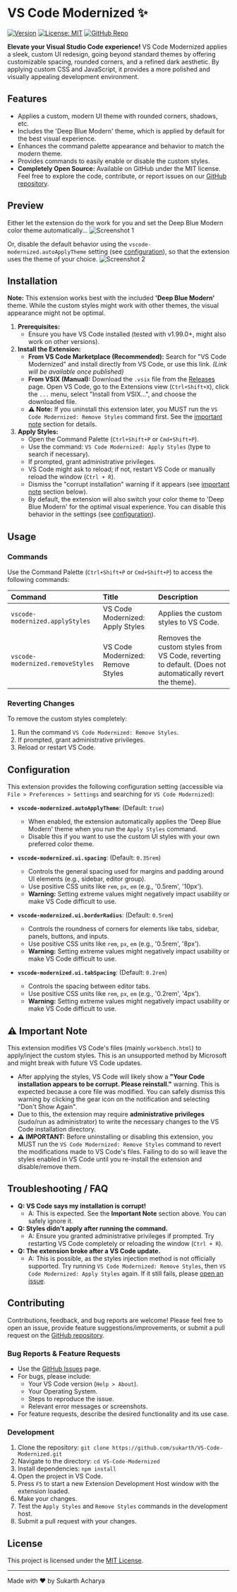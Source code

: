 # VS Code Modernized ✨

[![Version](https://img.shields.io/badge/version-0.1.0-blue.svg)](https://marketplace.visualstudio.com/items?itemName=sukarth.VS-Code-Modernized)
[![License: MIT](https://img.shields.io/badge/License-MIT-yellow.svg)](https://opensource.org/licenses/MIT)
[![GitHub Repo](https://img.shields.io/badge/GitHub-Repo-blue?logo=github)](https://github.com/sukarth/VS-Code-Modernized)

**Elevate your Visual Studio Code experience!**
VS Code Modernized applies a sleek, custom UI redesign, going beyond standard themes by offering customizable spacing, rounded corners, and a refined dark aesthetic. By applying custom CSS and JavaScript, it provides a more polished and visually appealing development environment.

## Features

- Applies a custom, modern UI theme with rounded corners, shadows, etc.
- Includes the 'Deep Blue Modern' theme, which is applied by default for the best visual experience.
- Enhances the command palette appearance and behavior to match the modern theme.
- Provides commands to easily enable or disable the custom styles.
- **Completely Open Source:** Available on GitHub under the MIT license. Feel free to explore the code, contribute, or report issues on our [GitHub repository](https://github.com/sukarth/VS-Code-Modernized).

## Preview

Either let the extension do the work for you and set the Deep Blue Modern color theme automatically...
![Screenshot 1](https://raw.githubusercontent.com/sukarth/VS-Code-Modernized/main/screenshots/vscodeModernizedThemeSwitchDemo.gif)

Or, disable the default behavior using the `vscode-modernized.autoApplyTheme` setting (see [configuration](#configuration)), so that the extension uses the theme of your choice.
![Screenshot 2](https://raw.githubusercontent.com/sukarth/VS-Code-Modernized/main/screenshots/vscodeModernizedNoThemeSwitchDemo.gif)

<!-- *(Consider adding a carousel or more detailed images showing the UI changes)* -->

## Installation

**Note:** This extension works best with the included **'Deep Blue Modern'** theme. While the custom styles might work with other themes, the visual appearance might not be optimal.

1.  **Prerequisites:**
    - Ensure you have VS Code installed (tested with v1.99.0+, might also work on other versions).
    <!-- *   *(Optional but Recommended)* Install the [Geist Mono](https://vercel.com/font/mono) font for the intended look. -->
2.  **Install the Extension:**
    - **From VS Code Marketplace (Recommended):** Search for "VS Code Modernized" and install directly from VS Code, or use this link. _(Link will be available once published)_
    - **From VSIX (Manual):** Download the `.vsix` file from the [Releases](https://github.com/sukarth/VS-Code-Modernized/releases) page. Open VS Code, go to the Extensions view (`Ctrl+Shift+X`), click the `...` menu, select "Install from VSIX...", and choose the downloaded file.
    - **⚠️ Note:** If you uninstall this extension later, you MUST run the `VS Code Modernized: Remove Styles` command first. See the [important note](#⚠️-important-note) section for details.
3.  **Apply Styles:**
    - Open the Command Palette (`Ctrl+Shift+P` or `Cmd+Shift+P`).
    - Use the command: `VS Code Modernized: Apply Styles` (type to search if necessary).
    - If prompted, grant administrative privileges.
    - VS Code might ask to reload; if not, restart VS Code or manually reload the window (`Ctrl + R`).
    - Dismiss the "corrupt installation" warning if it appears (see [important note](#⚠️-important-note) section below).
    - By default, the extension will also switch your color theme to 'Deep Blue Modern' for the optimal visual experience. You can disable this behavior in the settings (see [configuration](#configuration)).

## Usage

### Commands

Use the Command Palette (`Ctrl+Shift+P` or `Cmd+Shift+P`) to access the following commands:

| Command                          | Title                             | Description                                                                                              |
| :------------------------------- | :-------------------------------- | :------------------------------------------------------------------------------------------------------- |
| `vscode-modernized.applyStyles`  | VS Code Modernized: Apply Styles  | Applies the custom styles to VS Code.                                                                    |
| `vscode-modernized.removeStyles` | VS Code Modernized: Remove Styles | Removes the custom styles from VS Code, reverting to default. (Does not automatically revert the theme). |

### Reverting Changes

To remove the custom styles completely:

1.  Run the command `VS Code Modernized: Remove Styles`.
2.  If prompted, grant administrative privileges.
3.  Reload or restart VS Code.

## Configuration

This extension provides the following configuration setting (accessible via `File > Preferences > Settings` and searching for `VS Code Modernized`):

- **`vscode-modernized.autoApplyTheme`**: (Default: `true`)

  - When enabled, the extension automatically applies the 'Deep Blue Modern' theme when you run the `Apply Styles` command.
  - Disable this if you want to use the custom UI styles with your own preferred color theme.

- **`vscode-modernized.ui.spacing`**: (Default: `0.35rem`)

  - Controls the general spacing used for margins and padding around UI elements (e.g., sidebar, editor group).
  - Use positive CSS units like `rem`, `px`, `em` (e.g., '0.5rem', '10px').
  - **Warning:** Setting extreme values might negatively impact usability or make VS Code difficult to use.

- **`vscode-modernized.ui.borderRadius`**: (Default: `0.5rem`)

  - Controls the roundness of corners for elements like tabs, sidebar, panels, buttons, and inputs.
  - Use positive CSS units like `rem`, `px`, `em` (e.g., '0.5rem', '8px').
  - **Warning:** Setting extreme values might negatively impact usability or make VS Code difficult to use.

- **`vscode-modernized.ui.tabSpacing`**: (Default: `0.2rem`)
  - Controls the spacing between editor tabs.
  - Use positive CSS units like `rem`, `px`, `em` (e.g., '0.2rem', '4px').
  - **Warning:** Setting extreme values might negatively impact usability or make VS Code difficult to use.

## ⚠️ Important Note

This extension modifies VS Code's files (mainly `workbench.html`) to apply/inject the custom styles. This is an unsupported method by Microsoft and might break with future VS Code updates.

- After applying the styles, VS Code will likely show a **"Your Code installation appears to be corrupt. Please reinstall."** warning. This is expected because a core file was modified. You can safely dismiss this warning by clicking the gear icon on the notification and selecting "Don't Show Again".
- Due to this, the extension may require **administrative privileges** (sudo/run as administrator) to write the necessary changes to the VS Code installation directory.
- **⚠️ IMPORTANT:** Before uninstalling or disabling this extension, you MUST run the `VS Code Modernized: Remove Styles` command to revert the modifications made to VS Code's files. Failing to do so will leave the styles enabled in VS Code until you re-install the extension and disable/remove them.

## Troubleshooting / FAQ

- **Q: VS Code says my installation is corrupt!**
  - A: This is expected. See the **Important Note** section above. You can safely ignore it.
- **Q: Styles didn't apply after running the command.**
  - A: Ensure you granted administrative privileges if prompted. Try restarting VS Code completely or reloading the window (`Ctrl + R`).
- **Q: The extension broke after a VS Code update.**
  - A: This is possible, as the styles injection method is not officially supported. Try running `VS Code Modernized: Remove Styles`, then `VS Code Modernized: Apply Styles` again. If it still fails, please [open an issue](https://github.com/sukarth/VS-Code-Modernized/issues).

## Contributing

Contributions, feedback, and bug reports are welcome! Please feel free to open an issue, provide feature suggestions/improvements, or submit a pull request on the [GitHub repository](https://github.com/sukarth/VS-Code-Modernized).

### Bug Reports & Feature Requests

- Use the [GitHub Issues](https://github.com/sukarth/VS-Code-Modernized/issues) page.
- For bugs, please include:
  - Your VS Code version (`Help > About`).
  - Your Operating System.
  - Steps to reproduce the issue.
  - Relevant error messages or screenshots.
- For feature requests, describe the desired functionality and its use case.

### Development

1.  Clone the repository: `git clone https://github.com/sukarth/VS-Code-Modernized.git`
2.  Navigate to the directory: `cd VS-Code-Modernized`
3.  Install dependencies: `npm install`
4.  Open the project in VS Code.
5.  Press `F5` to start a new Extension Development Host window with the extension loaded.
6.  Make your changes.
7.  Test the `Apply Styles` and `Remove Styles` commands in the development host.
8.  Submit a pull request with your changes.

## License

This project is licensed under the [MIT License](LICENSE).

---

Made with ❤️ by Sukarth Acharya

